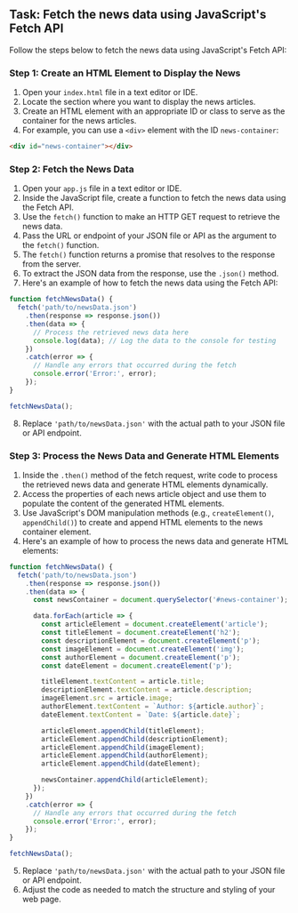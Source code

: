 

## Task: Fetch the news data using JavaScript's Fetch API

Follow the steps below to fetch the news data using JavaScript's Fetch API:

### Step 1: Create an HTML Element to Display the News

1. Open your `index.html` file in a text editor or IDE.
2. Locate the section where you want to display the news articles.
3. Create an HTML element with an appropriate ID or class to serve as the container for the news articles.
4. For example, you can use a `<div>` element with the ID `news-container`:

```html
<div id="news-container"></div>
```

### Step 2: Fetch the News Data

1. Open your `app.js` file in a text editor or IDE.
2. Inside the JavaScript file, create a function to fetch the news data using the Fetch API.
3. Use the `fetch()` function to make an HTTP GET request to retrieve the news data.
4. Pass the URL or endpoint of your JSON file or API as the argument to the `fetch()` function.
5. The `fetch()` function returns a promise that resolves to the response from the server.
6. To extract the JSON data from the response, use the `.json()` method.
7. Here's an example of how to fetch the news data using the Fetch API:

```javascript
function fetchNewsData() {
  fetch('path/to/newsData.json')
    .then(response => response.json())
    .then(data => {
      // Process the retrieved news data here
      console.log(data); // Log the data to the console for testing
    })
    .catch(error => {
      // Handle any errors that occurred during the fetch
      console.error('Error:', error);
    });
}

fetchNewsData();
```

8. Replace `'path/to/newsData.json'` with the actual path to your JSON file or API endpoint.

### Step 3: Process the News Data and Generate HTML Elements

1. Inside the `.then()` method of the fetch request, write code to process the retrieved news data and generate HTML elements dynamically.
2. Access the properties of each news article object and use them to populate the content of the generated HTML elements.
3. Use JavaScript's DOM manipulation methods (e.g., `createElement()`, `appendChild()`) to create and append HTML elements to the news container element.
4. Here's an example of how to process the news data and generate HTML elements:

```javascript
function fetchNewsData() {
  fetch('path/to/newsData.json')
    .then(response => response.json())
    .then(data => {
      const newsContainer = document.querySelector('#news-container');

      data.forEach(article => {
        const articleElement = document.createElement('article');
        const titleElement = document.createElement('h2');
        const descriptionElement = document.createElement('p');
        const imageElement = document.createElement('img');
        const authorElement = document.createElement('p');
        const dateElement = document.createElement('p');

        titleElement.textContent = article.title;
        descriptionElement.textContent = article.description;
        imageElement.src = article.image;
        authorElement.textContent = `Author: ${article.author}`;
        dateElement.textContent = `Date: ${article.date}`;

        articleElement.appendChild(titleElement);
        articleElement.appendChild(descriptionElement);
        articleElement.appendChild(imageElement);
        articleElement.appendChild(authorElement);
        articleElement.appendChild(dateElement);

        newsContainer.appendChild(articleElement);
      });
    })
    .catch(error => {
      // Handle any errors that occurred during the fetch
      console.error('Error:', error);
    });
}

fetchNewsData();
```

5. Replace `'path/to/newsData.json'` with the actual path to your JSON file or API endpoint.
6. Adjust the code as needed to match the structure and styling of your web page.

